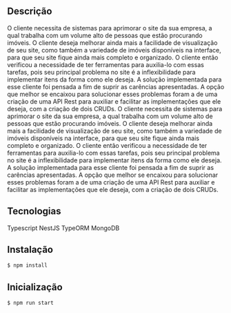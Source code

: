 
## Descrição

O cliente necessita de sistemas para aprimorar o site da sua empresa, a qual trabalha com um volume alto de pessoas que estão procurando imóveis. O cliente deseja melhorar ainda mais a facilidade de visualização de seu site, como também a variedade de imóveis disponíveis na interface, para que seu site fique ainda mais completo e organizado.
O cliente então verificou a necessidade de ter ferramentas para auxilia-lo com essas tarefas, pois seu principal problema no site é a inflexibilidade para implementar itens da forma como ele deseja. 
A solução implementada para esse cliente foi pensada a fim de suprir as carências apresentadas. A opção que melhor se encaixou para solucionar esses problemas foram a de uma criação de uma API Rest para auxiliar e facilitar as implementações que ele deseja, com a criação de dois CRUDs.
O cliente necessita de sistemas para aprimorar o site da sua empresa, a qual trabalha com um volume alto de pessoas que estão procurando imóveis. O cliente deseja melhorar ainda mais a facilidade de visualização de seu site, como também a variedade de imóveis disponíveis na interface, para que seu site fique ainda mais completo e organizado.
O cliente então verificou a necessidade de ter ferramentas para auxilia-lo com essas tarefas, pois seu principal problema no site é a inflexibilidade para implementar itens da forma como ele deseja. A solução implementada para esse cliente foi pensada a fim de suprir as carências apresentadas. A opção que melhor se encaixou para solucionar esses problemas foram a de uma criação de uma API Rest para auxiliar e facilitar as implementações que ele deseja, com a criação de dois CRUDs.

## Tecnologias
  Typescript
  NestJS
  TypeORM
  MongoDB

## Instalação

```bash
$ npm install
```

## Inicialização

```bash
$ npm run start

```

